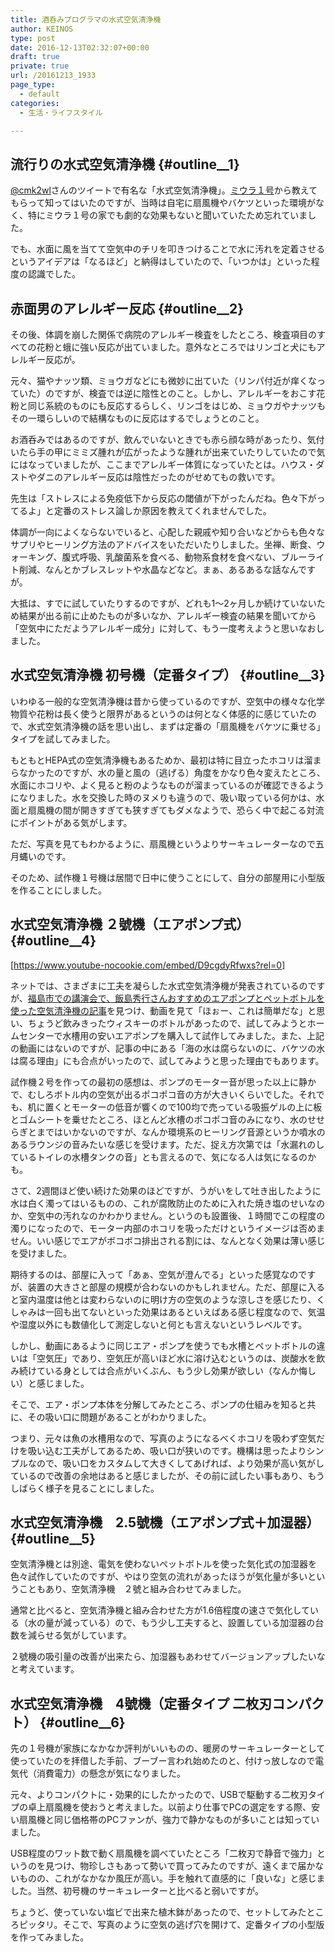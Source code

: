 ```yaml
---
title: 酒呑みプログラマの水式空気清浄機
author: KEINOS
type: post
date: 2016-12-13T02:32:07+00:00
draft: true
private: true
url: /20161213_1933
page_type:
  - default
categories:
  - 生活・ライフスタイル

---
```

## 流行りの水式空気清浄機 {#outline__1}

<a href="https://twitter.com/cmk2wl" target="_blank">@cmk2wl</a>さんのツイートで有名な「水式空気清浄機」。<a href="http://www.miura1.net/" target="_blank">ミウラ１号</a>から教えてもらって知ってはいたのですが、当時は自宅に扇風機やバケツといった環境がなく、特にミウラ１号の家でも劇的な効果もないと聞いていたため忘れていました。

でも、水面に風を当てて空気中のチリを叩きつけることで水に汚れを定着させるというアイデアは「なるほど」と納得はしていたので、「いつかは」といった程度の認識でした。

## 赤面男のアレルギー反応 {#outline__2}

その後、体調を崩した関係で病院のアレルギー検査をしたところ、検査項目のすべての花粉と蛾に強い反応が出ていました。意外なところではリンゴと犬にもアレルギー反応が。

元々、猫やナッツ類、ミョウガなどにも微妙に出ていた（リンパ付近が痒くなっていた）のですが、検査では逆に陰性とのこと。しかし、アレルギーをおこす花粉と同じ系統のものにも反応するらしく、リンゴをはじめ、ミョウガやナッツもその一環らしいので結構なものに反応はするでしょうとのこと。

お酒呑みではあるのですが、飲んでいないときでも赤ら顔な時があったり、気付いたら手の甲にミミズ腫れが広がったような腫れが出来ていたりしていたので気にはなっていましたが、ここまでアレルギー体質になっていたとは。ハウス・ダストやダニのアレルギー反応は陰性だったのがせめてもの救いです。

先生は「ストレスによる免疫低下から反応の閾値が下がったんだね。色々下がってるよ」と定番のストレス論しか原因を教えてくれませんでした。

体調が一向によくならないでいると、心配した親戚や知り合いなどからも色々なサプリやヒーリング方法のアドバイスをいただいたりしました。坐禅、断食、ウォーキング、腹式呼吸、乳酸菌系を食べる、動物系食材を食べない、ブルーライト削減、なんとかブレスレットや水晶などなど。まぁ、あるあるな話なんですが。

大抵は、すでに試していたりするのですが、どれも1〜2ヶ月しか続けていないため結果が出る前に止めたものが多いなか、アレルギー検査の結果を聞いてから「空気中にただようアレルギー成分」に対して、もう一度考えようと思いなおしました。

## 水式空気清浄機 初号機（定番タイプ） {#outline__3}

いわゆる一般的な空気清浄機は昔から使っているのですが、空気中の様々な化学物質や花粉は長く使うと限界があるというのは何となく体感的に感じていたので、水式空気清浄機の話を思い出し、まずは定番の「扇風機をバケツに乗せる」タイプを試してみました。

もともとHEPA式の空気清浄機もあるためか、最初は特に目立ったホコリは溜まらなかったのですが、水の量と風の（逃げる）角度をかなり色々変えたところ、水面にホコリや、よく見ると粉のようなものが溜まっているのが確認できるようになりました。水を交換した時のヌメりも違うので、吸い取っている何かは、水面と扇風機の間が開きすぎても狭すぎてもダメなようで、恐らく中で起こる対流にポイントがある気がします。

ただ、写真を見てもわかるように、扇風機というよりサーキュレーターなので五月蝿いのです。

そのため、試作機１号機は居間で日中に使うことにして、自分の部屋用に小型版を作ることにしました。

## 水式空気清浄機 ２號機（エアポンプ式） {#outline__4}

[https://www.youtube-nocookie.com/embed/D9cgdyRfwxs?rel=0]

ネットでは、さまざまに工夫を凝らした水式空気清浄機が発表されているのですが、<a href="http://ai-yuuki-kansha.com/tenemos/index.php?pet_air" target="_blank">福島市での講演会で、飯島秀行さんおすすめのエアポンプとペットボトルを使った空気清浄機の記事</a>を見つけ、動画を見て「ほぉー、これは簡単だな」と思い、ちょうど飲みきったウィスキーのボトルがあったので、試してみようとホームセンターで水槽用の安いエアポンプを購入して試作してみました。また、上記の動画にはないのですが、記事の中にある「海の水は腐らないのに、バケツの水は腐る理由」にも合点がいったので、試してみようと思った理由でもあります。

試作機２号を作っての最初の感想は、ポンプのモーター音が思った以上に静かで、むしろボトル内の空気が出るポコポコ音の方が大きいくらいでした。それでも、机に置くとモーターの低音が響くので100均で売っている吸振ゲルの上に板とゴムシートを乗せたところ、ほとんど水槽のポコポコ音のみになり、水のせせらぎとまではいかないのですが、なんか環境系のヒーリング音源というか噴水のあるラウンジの音みたいな感じを受けます。ただ、捉え方次第では「水漏れのしているトイレの水槽タンクの音」とも言えるので、気になる人は気になるのかも。

さて、2週間ほど使い続けた効果のほどですが、うがいをして吐き出したように水は白く濁ってはいるものの、これが腐敗防止のために入れた焼き塩のせいなのか、空気中の汚れなのかわかりません。というのも設置後、１時間でこの程度の濁りになったので、モーター内部のホコリを吸っただけというイメージは否めません。いい感じでエアがボコボコ排出される割には、なんとなく効果は薄い感じを受けました。

期待するのは、部屋に入って「あぁ、空気が澄んでる」といった感覚なのですが、装置の大きさと部屋の規模が合わないのかもしれません。ただ、部屋に入ると室内温度は他とは変わらないのに明け方の空気のような涼しさを感じたり、くしゃみは一回も出てないといった効果はあるといえばある感じ程度なので、気温や湿度以外にも数値化して測定しないと何とも言えないというレベルです。

しかし、動画にあるように同じエア・ポンプを使うでも水槽とペットボトルの違いは「空気圧」であり、空気圧が高いほど水に溶け込むというのは、炭酸水を飲み続けている身としては合点がいくぶん、もう少し効果が欲しい（なんか悔しい）と感じました。

そこで、エア・ポンプ本体を分解してみたところ、ポンプの仕組みを知ると共に、その吸い口に問題があることがわかりました。

つまり、元々は魚の水槽用なので、写真のようになるべくホコリを吸わず空気だけを吸い込む工夫がしてあるため、吸い口が狭いのです。機構は思ったよりシンプルなので、吸い口をカスタムして大きくしてあげれば、より効果が高い気がしているので改善の余地はあると感じましたが、その前に試したい事もあり、もうしばらく様子を見ることにしました。

## 水式空気清浄機　2.5號機（エアポンプ式＋加湿器） {#outline__5}

空気清浄機とは別途、電気を使わないペットボトルを使った気化式の加湿器を色々試作していたのですが、やはり空気の流れがあったほうが気化量が多いということもあり、空気清浄機　２號と組み合わせてみました。

通常と比べると、空気清浄機と組み合わせた方が1.6倍程度の速さで気化している（水の量が減っている）ので、もう少し工夫すると、設置している加湿器の台数を減らせる気がしています。

２號機の吸引量の改善が出来たら、加湿器もあわせてバージョンアップしたいなと考えています。

## 水式空気清浄機　4號機（定番タイプ 二枚刃コンパクト） {#outline__6}

先の１号機が家族になかなか評判がいいものの、暖房のサーキュレーターとして使っていたのを拝借した手前、ブーブー言われ始めたのと、付けっ放しなので電気代（消費電力）の懸念が気になりました。

元々、よりコンパクトに・効果的にしたかったので、USBで駆動する二枚刃タイプの卓上扇風機を使おうと考えました。以前より仕事でPCの選定をする際、安い扇風機と同じ価格帯のPCファンが、強力で静かなものが多いことは知っていました。

USB程度のワット数で動く扇風機を調べていたところ「二枚刃で静音で強力」というのを見つけ、物珍しさもあって勢いで買ってみたのですが、遠くまで届かないものの、これがなかなか風圧が高い。手を触れて直感的に「良いな」と感じました。当然、初号機のサーキュレーターと比べると弱いですが。

ちょうど、使っていない塩ビで出来た植木鉢があったので、セットしてみたところピッタリ。そこで、写真のように空気の逃げ穴を開けて、定番タイプの小型版を作ってみました。